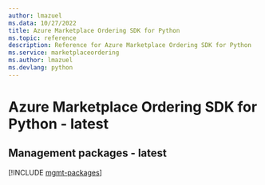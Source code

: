 ```yaml
---
author: lmazuel
ms.data: 10/27/2022
title: Azure Marketplace Ordering SDK for Python
ms.topic: reference
description: Reference for Azure Marketplace Ordering SDK for Python
ms.service: marketplaceordering
ms.author: lmazuel
ms.devlang: python
---
```

# Azure Marketplace Ordering SDK for Python - latest

## Management packages - latest
[!INCLUDE [mgmt-packages](marketplace-ordering-mgmt-index.md)]